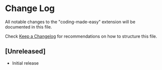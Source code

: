 # Change Log

All notable changes to the "coding-made-easy" extension will be documented in this file.

Check [Keep a Changelog](http://keepachangelog.com/) for recommendations on how to structure this file.

## [Unreleased]

- Initial release